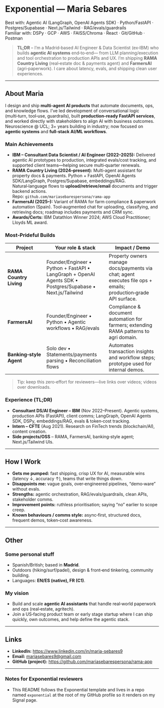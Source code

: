 
# Exponential — Maria Sebares

Best with: Agentic AI (LangGraph, OpenAI Agents SDK) · Python/FastAPI · Postgres/Supabase · Next.js/Tailwind · RAG/evals/guardrails  
Familiar with: DSPy · GCP · AWS · FAISS/Chroma · React · Git/GitHub · Postman

> **TL;DR** – I’m a Madrid‑based AI Engineer & Data Scientist (ex‑IBM) who builds **agentic AI systems** end‑to‑end— from LLM planning/execution and tool orchestration to production APIs and UX. I’m shipping **RAMA Country Living** (real‑estate doc & payments agent) and **FarmersAI** (agri‑paperwork). I care about latency, evals, and shipping clean user experiences.

---

## About Maria

I design and ship **multi‑agent AI products** that automate documents, ops, and knowledge flows. I’ve led development of conversational logic (multi‑turn, tool‑use, guardrails), built **production‑ready FastAPI services**, and worked directly with stakeholders to align AI with business outcomes. Neuroscience @ UCL; 3+ years building in industry; now focused on **agentic systems** and **full‑stack AI/ML workflows**.

### Main Achievements

- **IBM – Consultant Data Scientist / AI Engineer (2022–2025):** Delivered agentic AI prototypes to production, integrated evals/cost tracking, and supported client teams—helping secure multi‑quarter renewals.
- **RAMA Country Living (2024–present):** Multi‑agent assistant for property docs & payments. Python + FastAPI, OpenAI Agents SDK/LangGraph, Postgres/Supabase, embeddings/RAG. Natural‑language flows to **upload/retrieve/email** documents and trigger backend actions.  
  Repo: `github.com/mariasebarespersona/rama-app`
- **FarmersAI (2025–):** Variant of RAMA for farm compliance & paperwork automation (Spain). Tool‑augmented chat for uploading, classifying, and retrieving docs; roadmap includes payments and CRM sync.
- **Awards/Certs:** IBM Datathlon Winner 2024; AWS Cloud Practitioner; Lloyds ML award.

### Most‑Prideful Builds

| Project | Your role & stack | Impact / Demo |
| --- | --- | --- |
| **RAMA Country Living** | Founder/Engineer • Python + FastAPI • LangGraph + OpenAI Agents SDK • Postgres/Supabase • Next.js/Tailwind | Property owners manage docs/payments via chat; agent executes file ops + emails; production‑grade API surface. |
| **FarmersAI** | Founder/Engineer • Python • Agentic workflows • RAG/evals | Compliance & document automation for farmers; extending RAMA patterns to agri domain. |
| **Banking‑style Agent** | Solo dev • Statements/payments parsing • Reconciliation flows | Automates transaction insights and workflow steps; prototype used for internal demos. |

> Tip: keep this zero‑effort for reviewers—live links over videos; videos over downloads.

### Experience (TL;DR)

- **Consultant DS/AI Engineer – IBM** (Nov 2022–Present). Agentic systems, production APIs (FastAPI), client comms; LangGraph, OpenAI Agents SDK, DSPy, embeddings/RAG, evals & token‑cost tracking.  
- **Intern – CFTE** (Aug 2021). Research on FinTech trends (blockchain/AI), content creation.  
- **Side projects/OSS** – RAMA, FarmersAI, banking‑style agent; Next.js/Tailwind UIs.

---

## How I Work

- **Gets me pumped:** fast shipping, crisp UX for AI, measurable wins (latency ↓, accuracy ↑), teams that write things down.  
- **Disappoints me:** vague goals, over‑engineered pipelines, “demo‑ware” without evals.  
- **Strengths:** agentic orchestration, RAG/evals/guardrails, clean APIs, stakeholder comms.  
- **Improvement points:** ruthless prioritisation; saying “no” earlier to scope creep.  
- **Known behaviours / comms style:** async‑first, structured docs, frequent demos, token‑cost awareness.

---

## Other

### Some personal stuff
- Spanish/British; based in **Madrid**.  
- Outdoors (hiking/surf/padel), design & front‑end tinkering, community building.  
- Languages: **EN/ES (native), FR (C1)**.

### My vision
- Build and scale **agentic AI assistants** that handle real‑world paperwork and ops (real‑estate, agritech).  
- Join a US‑facing product team or early stage startup where I can ship quickly, own outcomes, and help define the agentic stack.

---

## Links

- **LinkedIn:** https://www.linkedin.com/in/maria-sebares9  
- **Email:** mariasebares9@gmail.com  
- **GitHub (project):** https://github.com/mariasebarespersona/rama-app

---

### Notes for Exponential reviewers

- This README follows the Exponential template and lives in a repo named `exponential` at the root of my GitHub profile so it renders on my Signal page.
